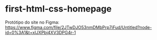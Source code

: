 # first-html-css-homepage

Protótipo do site no Figma:
https://www.figma.com/file/2JTwDJO53nmDMbPrp7iFud/Untitled?node-id=0%3A1&t=xIJXPbj4XV3DPG4r-1
